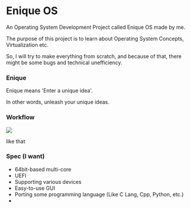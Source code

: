 # Enique OS

An Operating System Development Project called Enique OS made by me.

The purpose of this project is to learn about Operating System Concepts, Virtualization etc.

So, I will try to make everything from scratch, and because of that, there might be some bugs and technical unefficiency.

### Enique

Enique means 'Enter a unique idea'.

In other words, unleash your unique ideas.

### Workflow

![](https://media.discordapp.net/attachments/1016506771910692975/1038343438590025728/image.png?width=720&height=187)

like that

### Spec (I want)

* 64bit-based multi-core
* UEFI
* Supporting various devices
* Easy-to-use GUI
* Porting some programming language (Like C Lang, Cpp, Python, etc.)
* 
